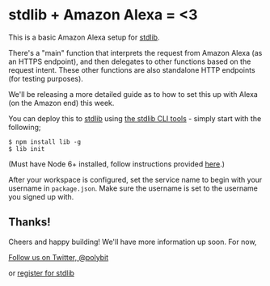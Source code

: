 # stdlib + Amazon Alexa = <3

This is a basic Amazon Alexa setup for [stdlib](https://stdlib.com).

There's a "main" function that interprets the request from Amazon Alexa
(as an HTTPS endpoint), and then delegates to other functions based on the
request intent. These other functions are also standalone HTTP endpoints
(for testing purposes).

We'll be releasing a more detailed guide as to how to set this up with Alexa
(on the Amazon end) this week.

You can deploy this to [stdlib](https://stdlib.com) using [the stdlib
CLI tools](https://github.com/poly/stdlib) - simply start with the following;

```
$ npm install lib -g
$ lib init
```

(Must have Node 6+ installed, follow instructions provided [here](https://github.com/poly/stdlib).)

After your workspace is configured, set the service name to begin with your username in `package.json`.
Make sure the username is set to the username you signed up with.

## Thanks!

Cheers and happy building! We'll have more information up soon. For now,

[Follow us on Twitter, @polybit](https://twitter.com/polybit)

or [register for stdlib](https://stdlib.com)
